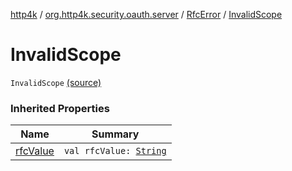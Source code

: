 [http4k](../../index.md) / [org.http4k.security.oauth.server](../index.md) / [RfcError](index.md) / [InvalidScope](./-invalid-scope.md)

# InvalidScope

`InvalidScope` [(source)](https://github.com/http4k/http4k/blob/master/http4k-security-oauth/src/main/kotlin/org/http4k/security/oauth/server/OAuthError.kt#L15)

### Inherited Properties

| Name | Summary |
|---|---|
| [rfcValue](rfc-value.md) | `val rfcValue: `[`String`](https://kotlinlang.org/api/latest/jvm/stdlib/kotlin/-string/index.html) |
